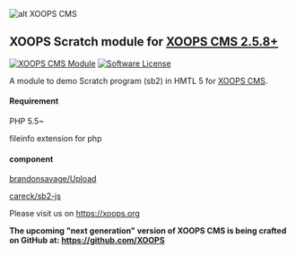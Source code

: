 ![alt XOOPS CMS](https://xoops.org/images/logoXoops4GithubRepository.png)
## XOOPS Scratch module for  [XOOPS CMS 2.5.8+](https://xoops.org)
[![XOOPS CMS Module](https://img.shields.io/badge/XOOPS%20CMS-Module-blue.svg)](https://xoops.org)
[![Software License](https://img.shields.io/badge/license-GPL-brightgreen.svg?style=flat)](LICENSE)

A module to demo Scratch program (sb2) in HMTL 5 for  [XOOPS CMS](https://xoops.org). 

#### Requirement

PHP 5.5~

fileinfo extension for php

#### component

[brandonsavage/Upload](https://github.com/brandonsavage/Upload)

[careck/sb2-js](https://github.com/careck/sb2-js)


Please visit us on https://xoops.org

**The upcoming "next generation" version of XOOPS CMS is being crafted on GitHub at: https://github.com/XOOPS**




